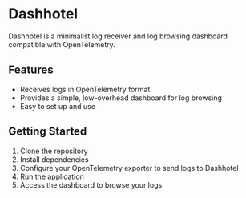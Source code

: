# Dashhotel

Dashhotel is a minimalist log receiver and log browsing dashboard compatible with OpenTelemetry.

## Features

- Receives logs in OpenTelemetry format
- Provides a simple, low-overhead dashboard for log browsing
- Easy to set up and use

## Getting Started

1. Clone the repository
2. Install dependencies
3. Configure your OpenTelemetry exporter to send logs to Dashhotel
4. Run the application
5. Access the dashboard to browse your logs

